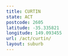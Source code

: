```yaml
---
title: CURTIN
state: ACT
postcode: 2605
latitude: -35.335821
longitude: 149.093455
url: /act/curtin/
layout: suburb
---
```

